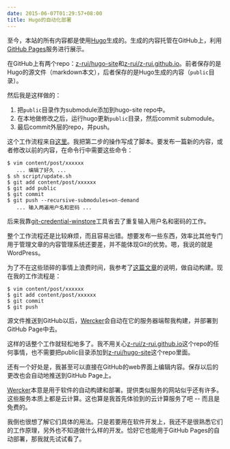 ```yaml
---
date: 2015-06-07T01:29:57+08:00
title: Hugo的自动化部署
---
```


至今，本站的所有内容都是使用[Hugo]生成的。生成的内容托管在GitHub上，利用[GitHub Pages]服务进行展示。

在GitHub上有两个repo：[z-rui/hugo-site]和[z-rui/z-rui.github.io]。前者保存的是Hugo的源文件（markdown本文），后者保存的是Hugo生成的内容（`public`目录）。

然后我是这样做的：

1. 把`public`目录作为submodule添加到hugo-site repo中。
2. 在本地做修改之后，运行hugo更新`public`目录，然后commit submodule。
3. 最后commit外层的repo，并push。

这个工作流程来自[这里][1]。我把第二步的操作写成了脚本。要发布一篇新的内容，或者修改以前的内容，在命令行中需要这些命令：

```
$ vim content/post/xxxxxx
   ... 编辑了好久 ...
$ sh script/update.sh
$ git add content/post/xxxxxx
$ git add public
$ git commit
$ git push --recursive-submodules=on-demand
   ... 输入两遍用户名和密码 ...
```

后来我靠[git-credential-winstore]工具省去了重复输入用户名和密码的工作。

整个工作流程还是比较麻烦，而且容易出错。想要发布一些东西，效率比其他专门用于管理文章的内容管理系统还要差，并不能体现Git的优势。嗯，我说的就是WordPress。

为了不在这些琐碎的事情上浪费时间，我参考了[这篇文章][2]的说明，做自动构建。现在我的工作流程是：

```
$ vim content/post/xxxxxx
$ git add content/post/xxxxxx
$ git commit
$ git push
```

源文件推送到GitHub以后，[Wercker]会自动在它的服务器端帮我构建，并部署到GitHub Page中去。

这样的话整个工作就轻松地多了。我不用关心[z-rui/z-rui.github.io]这个repo的任何事情，也不需要把public目录添加到[z-rui/hugo-site]这个repo里面。

还有一个好处是，我甚至可以直接在GitHub的web界面上编辑内容。保存以后的更改也会自动地推送到GitHub Page上。

[Wercker]本意是用于软件的自动构建和部署。提供类似服务的网站似乎还有许多。这些服务本质上都是云计算。这也算是我首先体验到的云计算服务了吧 -- 而且是免费的。

我倒也很想了解它们具体的用法。只是若要用在软件开发上，我还不是很熟悉它们的工作原理，另外也不知道做什么样的开发。恰好它也能用于GitHub Pages的自动部署，那我就先试试看了。

[1]: http://gohugo.io/tutorials/github-pages-blog/
[2]: http://gohugo.io/tutorials/automated-deployments/
[Hugo]: http://gohugo.io/
[GitHub Pages]: https://pages.github.com/
[z-rui/hugo-site]: https://www.github.com/z-rui/hugo-site/
[z-rui/z-rui.github.io]: https://www.github.com/z-rui/z-rui.github.io/
[git-credential-winstore]: http://gitcredentialstore.codeplex.com/
[Wercker]: http://www.wercker.com/

<!--more-->

